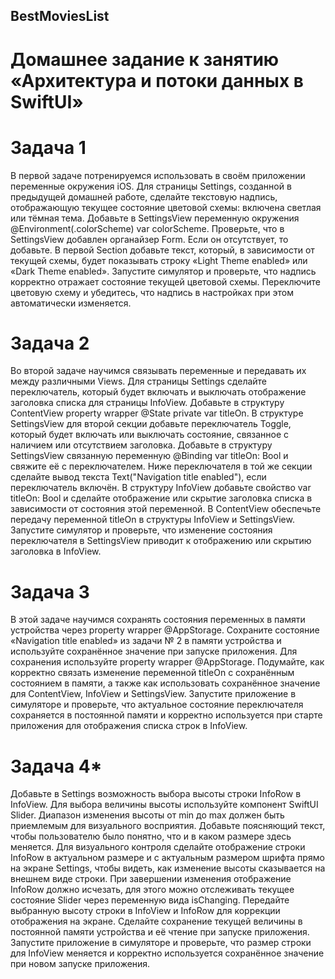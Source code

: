 ## BestMoviesList

# Домашнее задание к занятию «Архитектура и потоки данных в SwiftUI»

# Задача 1
В первой задаче потренируемся использовать в своём приложении переменные окружения iOS.
Для страницы Settings, созданной в предыдущей домашней работе, сделайте текстовую надпись, отображающую текущее состояние цветовой схемы: включена светлая или тёмная тема.
Добавьте в SettingsView переменную окружения @Environment(\.colorScheme) var colorScheme.
Проверьте, что в SettingsView добавлен органайзер Form. Если он отсутствует, то добавьте.
В первой Section добавьте текст, который, в зависимости от текущей схемы, будет показывать строку «Light Theme enabled» или «Dark Theme enabled».
Запустите симулятор и проверьте, что надпись корректно отражает состояние текущей цветовой схемы. Переключите цветовую схему и убедитесь, что надпись в настройках при этом автоматически изменяется.


# Задача 2
Во второй задаче научимся связывать переменные и передавать их между различными Views.
Для страницы Settings сделайте переключатель, который будет включать и выключать отображение заголовка списка для страницы InfoView.
Добавьте в структуру ContentView property wrapper @State private var titleOn.
В структуре SettingsView для второй секции добавьте переключатель Toggle, который будет включать или выключать состояние, связанное с наличием или отсутствием заголовка.
Добавьте в структуру SettingsView связанную переменную @Binding var titleOn: Bool и свяжите её с переключателем.
Ниже переключателя в той же секции сделайте вывод текста Text("Navigation title enabled"), если переключатель включён.
В структуру InfoView добавьте свойство var titleOn: Bool и сделайте отображение или скрытие заголовка списка в зависимости от состояния этой переменной.
В ContentView обеспечьте передачу переменной titleOn в структуры InfoView и SettingsView.
Запустите симулятор и проверьте, что изменение состояния переключателя в SettingsView приводит к отображению или скрытию заголовка в InfoView.


# Задача 3
В этой задаче научимся сохранять состояния переменных в памяти устройства через property wrapper @AppStorage.
Сохраните состояние «Navigation title enabled» из задачи № 2 в памяти устройства и используйте сохранённое значение при запуске приложения.
Для сохранения используйте property wrapper @AppStorage. Подумайте, как корректно связать изменение переменной titleOn c сохранённым состоянием в памяти, а также как использовать сохранённое значение для ContentView, InfoView и SettingsView.
Запустите приложение в симуляторе и проверьте, что актуальное состояние переключателя сохраняется в постоянной памяти и корректно используется при старте приложения для отображения списка строк в InfoView.

# Задача 4*
Добавьте в Settings возможность выбора высоты строки InfoRow в InfoView. Для выбора величины высоты используйте компонент SwiftUI Slider. Диапазон изменения высоты от min до max должен быть приемлемым для визуального восприятия.
Добавьте поясняющий текст, чтобы пользователю было понятно, что и в каком размере здесь меняется.
Для визуального контроля сделайте отображение строки InfoRow в актуальном размере и с актуальным размером шрифта прямо на экране Settings, чтобы видеть, как изменение высоты сказывается на внешнем виде строки. При завершении изменения отображение InfoRow должно исчезать, для этого можно отслеживать текущее состояние Slider через переменную вида isChanging.
Передайте выбранную высоту строки в InfoView и InfoRow для коррекции отображения на экране.
Сделайте сохранение текущей величины в постоянной памяти устройства и её чтение при запуске приложения.
Запустите приложение в симуляторе и проверьте, что размер строки для InfoView меняется и корректно используется сохранённое значение при новом запуске приложения.
